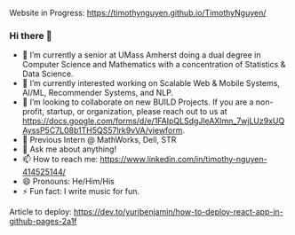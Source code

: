 Website in Progress:
https://timothynguyen.github.io/TimothyNguyen/

### Hi there 👋
- 🔭 I’m currently a senior at UMass Amherst doing a dual degree in Computer Science and Mathematics with a concentration of Statistics & Data Science. 
- 🌱 I’m currently interested working on Scalable Web & Mobile Systems, AI/ML, Recommender Systems, and NLP.
- 👯 I’m looking to collaborate on new BUILD Projects. If you are a non-profit, startup, or organization, please reach out to us at https://docs.google.com/forms/d/e/1FAIpQLSdgJleAXlmn_7wjLUz9xUQAyssP5C7L08b1TH5QS57lrk9vVA/viewform.
- 🤔 Previous Intern @ MathWorks, Dell, STR
- 💬 Ask me about anything!
- 📫 How to reach me: https://www.linkedin.com/in/timothy-nguyen-414525144/
- 😄 Pronouns: He/Him/His
- ⚡ Fun fact: I write music for fun.


<!--
**TimothyNguyen/TimothyNguyen** is a ✨ _special_ ✨ repository because its `README.md` (this file) appears on your GitHub profile.

Here are some ideas to get you started:

- 🔭 I’m currently working on ...
- 🌱 I’m currently learning ...
- 👯 I’m looking to collaborate on ...
- 🤔 I’m looking for help with ...
- 💬 Ask me about ...
- 📫 How to reach me: ...
- 😄 Pronouns: ...
- ⚡ Fun fact: ...
-->

Article to deploy: https://dev.to/yuribenjamin/how-to-deploy-react-app-in-github-pages-2a1f
